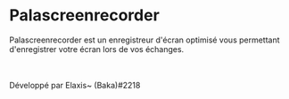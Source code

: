 # Palascreenrecorder<br>
Palascreenrecorder est un enregistreur d'écran optimisé vous permettant d'enregistrer votre écran lors de vos échanges.

<br><br>
Développé par Elaxis~ (Baka)#2218

